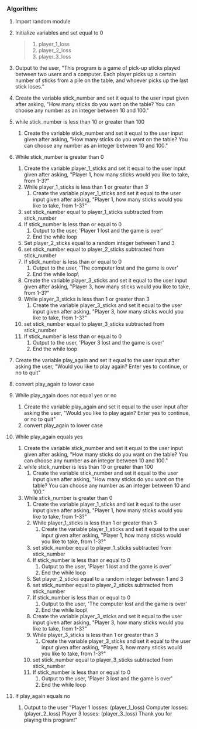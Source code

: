 ### Algorithm:
1. Import random module
2. Initialize variables and set equal to 0
   >1. player_1_loss
   >2. player_2_loss 
   >3. player_3_loss
3. Output to the user, "This program is a game of pick-up sticks played between two users and a computer. Each player picks up a certain number of sticks from a pile on the table, and whoever picks up the last stick loses."
4. Create the variable stick_number and set it equal to the user input given after asking, "How many sticks do you want on the table? You can choose any number as an integer between 10 and 100."

5. while stick_number is less than 10 or greater than 100
   1. Create the variable stick_number and set it equal to the user input given after asking, "How many sticks do you want on the table? You can choose any number as an integer between 10 and 100."
6. While stick_number is greater than 0
   1. Create the variable player_1_sticks and set it equal to the user input given after asking, "Player 1, how many sticks would you like to take, from 1-3?"
   2. While player_1_sticks is less than 1 or greater than 3
      1. Create the variable player_1_sticks and set it equal to the user input given after asking, "Player 1, how many sticks would you like to take, from 1-3?"
   3. set stick_number equal to player_1_sticks subtracted from stick_number
   4. If stick_number is less than or equal to 0
      1. Output to the user, 'Player 1 lost and the game is over'
      2. End the while loop
   5. Set player_2_sticks equal to a random integer between 1 and 3
   6. set stick_number equal to player_2_sticks subtracted from stick_number
   7. If stick_number is less than or equal to 0
      1. Output to the user, 'The computer lost and the game is over'
      2. End the while loop\
   8. Create the variable player_3_sticks and set it equal to the user input given after asking, "Player 3, how many sticks would you like to take, from 1-3?"
   9. While player_3_sticks is less than 1 or greater than 3
      1. Create the variable player_3_sticks and set it equal to the user input given after asking, "Player 3, how many sticks would you like to take, from 1-3?"
   10. set stick_number equal to player_3_sticks subtracted from stick_number
   11. If stick_number is less than or equal to 0
       1. Output to the user, 'Player 3 lost and the game is over'
       2. End the while loop
7. Create the variable play_again and set it equal to the user input after asking the user, "Would you like to play again? Enter yes to continue, or no to quit"
8. convert play_again to lower case
9. While play_again does not equal yes or no
   1. Create the variable play_again and set it equal to the user input after asking the user, "Would you like to play again? Enter yes to continue, or no to quit"
   2. convert play_again to lower case
10. While play_again equals yes
    1. Create the variable stick_number and set it equal to the user input given after asking, "How many sticks do you want on the table? You can choose any number as an integer between 10 and 100."
    2. while stick_number is less than 10 or greater than 100
       1. Create the variable stick_number and set it equal to the user input given after asking, "How many sticks do you want on the table? You can choose any number as an integer between 10 and 100."
    3. While stick_number is greater than 0
       1. Create the variable player_1_sticks and set it equal to the user input given after asking, "Player 1, how many sticks would you like to take, from 1-3?"
       2. While player_1_sticks is less than 1 or greater than 3
          1. Create the variable player_1_sticks and set it equal to the user input given after asking, "Player 1, how many sticks would you like to take, from 1-3?"
       3. set stick_number equal to player_1_sticks subtracted from stick_number
       4. If stick_number is less than or equal to 0
          1. Output to the user, 'Player 1 lost and the game is over'
          2. End the while loop
       5. Set player_2_sticks equal to a random integer between 1 and 3
       6. set stick_number equal to player_2_sticks subtracted from stick_number
       7. If stick_number is less than or equal to 0
          1. Output to the user, 'The computer lost and the game is over'
          2. End the while loop\
       8. Create the variable player_3_sticks and set it equal to the user input given after asking, "Player 3, how many sticks would you like to take, from 1-3?"
       9. While player_3_sticks is less than 1 or greater than 3
          1. Create the variable player_3_sticks and set it equal to the user input given after asking, "Player 3, how many sticks would you like to take, from 1-3?"
       10. set stick_number equal to player_3_sticks subtracted from stick_number
       11. If stick_number is less than or equal to 0
           1. Output to the user, 'Player 3 lost and the game is over'
           2. End the while loop
11. If play_again equals no
    1. Output to the user "Player 1 losses: (player_1_loss) Computer losses: (player_2_loss) Player 3 losses: (player_3_loss) Thank you for playing this program!"
